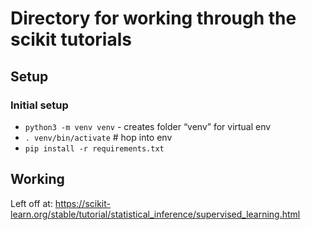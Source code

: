 # Directory for working through the scikit tutorials

## Setup

### Initial setup
- `python3 -m venv venv` - creates folder “venv” for virtual env
- `. venv/bin/activate`     # hop into env
- `pip install -r requirements.txt`

## Working

Left off at: https://scikit-learn.org/stable/tutorial/statistical_inference/supervised_learning.html

